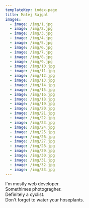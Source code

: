 ```yaml
---
templateKey: index-page
title: Matej Sajgal
images:
  - image: /img/1.jpg
  - image: /img/2.jpg
  - image: /img/3.jpg
  - image: /img/4.jpg
  - image: /img/5.jpg
  - image: /img/6.jpg
  - image: /img/7.jpg
  - image: /img/8.jpg
  - image: /img/9.jpg
  - image: /img/10.jpg
  - image: /img/11.jpg
  - image: /img/12.jpg
  - image: /img/13.jpg
  - image: /img/14.jpg
  - image: /img/15.jpg
  - image: /img/16.jpg
  - image: /img/18.jpg
  - image: /img/19.jpg
  - image: /img/20.jpg
  - image: /img/21.jpg
  - image: /img/22.jpg
  - image: /img/23.jpg
  - image: /img/24.jpg
  - image: /img/25.jpg
  - image: /img/26.jpg
  - image: /img/27.jpg
  - image: /img/28.jpg
  - image: /img/29.jpg
  - image: /img/30.jpg
  - image: /img/31.jpg
  - image: /img/32.jpg
  - image: /img/33.jpg
---
```

I'm mostly web developer.\
Somethimes photogragher.\
Definitely a cyclist.\
Don't forget to water your hoseplants.